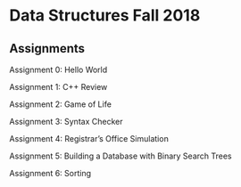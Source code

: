 # Data Structures Fall 2018
## Assignments 
Assignment 0: Hello World

Assignment 1: C++ Review

Assignment 2: Game of Life

Assignment 3: Syntax Checker

Assignment 4: Registrar’s Office Simulation

Assignment 5: Building a Database with Binary Search Trees

Assignment 6: Sorting
